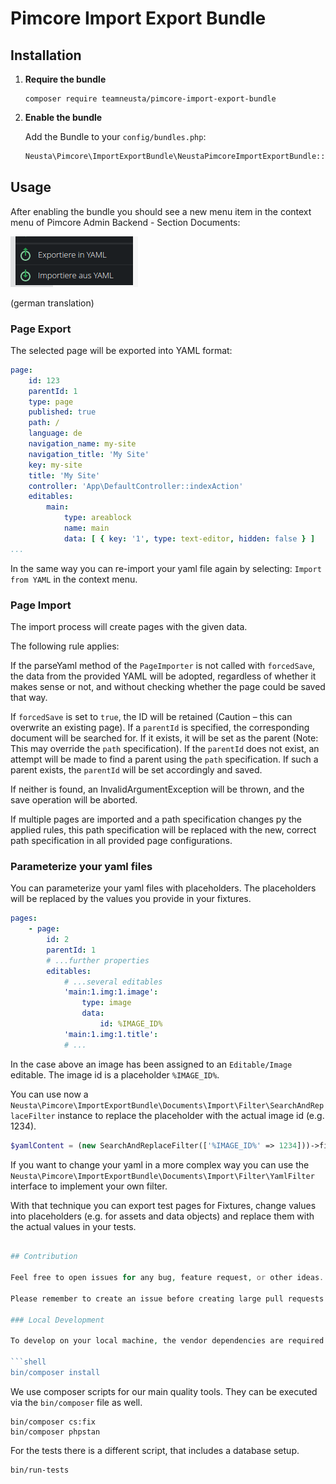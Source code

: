 # Pimcore Import Export Bundle

## Installation

1.  **Require the bundle**
   
    ```shell
    composer require teamneusta/pimcore-import-export-bundle
    ```

2.  **Enable the bundle**

    Add the Bundle to your `config/bundles.php`:

    ```php
    Neusta\Pimcore\ImportExportBundle\NeustaPimcoreImportExportBundle::class => ['all' => true],
    ```

## Usage

After enabling the bundle you should see a new menu item in the context menu of Pimcore Admin Backend - Section Documents:

![context_menu_import_export.png](docs/images/context_menu_import_export.png)

(german translation)

### Page Export

The selected page will be exported into YAML format:

```yaml
page:
    id: 123
    parentId: 1
    type: page
    published: true
    path: /
    language: de
    navigation_name: my-site
    navigation_title: 'My Site'
    key: my-site
    title: 'My Site'
    controller: 'App\DefaultController::indexAction'
    editables:
        main:
            type: areablock
            name: main
            data: [ { key: '1', type: text-editor, hidden: false } ]
...
```  

In the same way you can re-import your yaml file again by selecting: `Import from YAML` in the context menu.

### Page Import

The import process will create pages with the given data.

The following rule applies:

If the parseYaml method of the `PageImporter` is not called with `forcedSave`, the data from the provided YAML will be
adopted, regardless of whether it makes sense or not, and without checking whether the page could be saved that way.

If `forcedSave` is set to `true`, the ID will be retained (Caution – this can overwrite an existing page).
If a `parentId` is specified, the corresponding document will be searched for.
If it exists, it will be set as the parent (Note: This may override the `path` specification).
If the `parentId` does not exist, an attempt will be made to find a parent using the `path` specification.
If such a parent exists, the `parentId` will be set accordingly and saved.

If neither is found, an InvalidArgumentException will be thrown, and the save operation will be aborted.

If multiple pages are imported and a path specification changes py the applied rules, this path specification will be
replaced with the new, correct path specification in all provided page configurations.

### Parameterize your yaml files

You can parameterize your yaml files with placeholders. The placeholders will be replaced by the values you provide in your fixtures.

```yaml
pages:
    - page:
        id: 2
        parentId: 1
        # ...further properties
        editables:
            # ...several editables
            'main:1.img:1.image':
                type: image
                data:
                    id: %IMAGE_ID%
            'main:1.img:1.title':
            # ...
```

In the case above an image has been assigned to an `Editable/Image` editable. The image id is a placeholder `%IMAGE_ID%`. 

You can use now a `Neusta\Pimcore\ImportExportBundle\Documents\Import\Filter\SearchAndReplaceFilter` instance to replace the placeholder with the actual image id (e.g. 1234).

```php
$yamlContent = (new SearchAndReplaceFilter(['%IMAGE_ID%' => 1234]))->filterAndReplace($yamlContent);
```

If you want to change your yaml in a more complex way you can use the `Neusta\Pimcore\ImportExportBundle\Documents\Import\Filter\YamlFilter` interface to implement your own filter.

With that technique you can export test pages for Fixtures, change values into placeholders (e.g. for assets and data objects) and replace them with the actual values in your tests.

```php

## Contribution

Feel free to open issues for any bug, feature request, or other ideas.

Please remember to create an issue before creating large pull requests.

### Local Development

To develop on your local machine, the vendor dependencies are required.

```shell
bin/composer install
```

We use composer scripts for our main quality tools. They can be executed via the `bin/composer` file as well.

```shell
bin/composer cs:fix
bin/composer phpstan
```

For the tests there is a different script, that includes a database setup.

```shell
bin/run-tests
```
